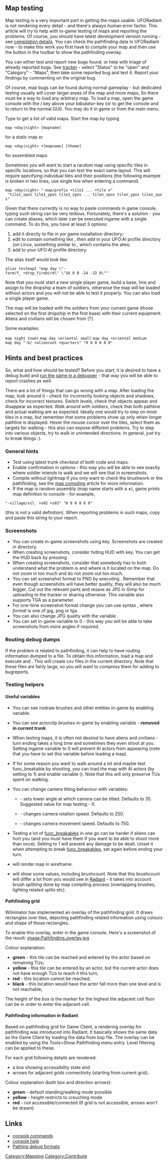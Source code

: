 ## Map testing

Map testing is a very important part in getting the maps usable.
UFORadiant is not rendering every detail - and there's always human
error factor. This article will try to help with in-game testing of maps
and reporting the problems. Of course, you should have latest
development version running - see [compilation
details](http://ufoai.ninex.info/wiki/index.php/Coding). You can check
the pathfinding data in UFORadiant now - to make this work you first
have to compile your map and then use the button in the toolbar to show
the pathfinding overlay.

You can either test and report new bugs found, or help with triage of
already reported bugs. See
[tracker](https://sourceforge.net/tracker/?group_id=157793&atid=805242) -
select "Status" to be "open" and "Category" - "Maps", then take some
reported bug and test it. Report your findings by commenting on the
original bug.

Of course, map bugs can be found during normal gameplay - but dedicated
testing usually will cover larger areas of the map and more maps, So
there must be a way to load any arbitrary map. To load a map, open the
game console with the / key above your *tabulator*-key (or to get the
console and to return to the normal GUI). You may do it in game or from
the main menu.

Type to get a list of valid maps. Start the map by typing

`map <day|night> [mapname]`

for a static map or

`map <day|night> +[mapname] [theme]`

for assembled maps.

Sometimes you will want to start a random map using specific tiles in
specific locations, so that you can test the exact same layout. This
will require specifying individual tiles and their positions (the
following example is broken in two lines, use single line when entering
a command).

`map <day|night> "-map/prefix +tile1 ... +tile `*`n`*`"`
` "tile1_xpos tile1_ypos tile1_zpos ... tile`*`n`*`_xpos tile`*`n`*`_ypos tile`*`n`*`_zpos"`

Given that there currently is no way to paste commands in game console,
typing such string can be very tedious. Fortunately, there's a
solution - you can create aliases, which later can be executed ingame
with a single command. To do this, you have at least 3 options:

1.  add it directly to file in yor game installation directory;
2.  edit to contain something like , then add in your UFO:AI profile
    directory (on Linux, something similar to , which contains the
    alies;
3.  add to your UFO:AI profile directory.

The alias itself would look like:

`alias testmap1 "map day \"-farm/f_ +drop_firebird\" \"16 0 0 -24 -32 0\""`

Note that you must start a new single player game, build a base, hire
and assign to the dropship a team of soldiers, otherwise the map will be
loaded without actors and you will not be able to test it properly. You
can also load a single player game.

The map will be loaded with the soldiers from your current game (those
selected on the first dropship in the first base) with their current
equipment. Aliens and civilians will be chosen from \[?\].

Some examples:

`map night tower`
`map day +oriental small`
`map day +oriental medium`
`map day "-b/ +aliencont +quarters" "0 0 0 8 8 0"`

## Hints and best practices

So, what and how should be tested? Before you start, it is desired to
have a debug build and [run the game in a
debugger](Debugging "wikilink") - that way you will be able to report
crashes as well.

There are a lot of things that can go wrong with a map. After loading
the map, look around it - check for incorrectly looking objects and
shadows, check for incorrect textures. Switch levels, check that objects
appear and disappear as expected. Walk around with soldiers, check that
both pathline and actual walking are as expected. Ideally one would try
to step on most tiles in a map, but remember that some problems show up
only when longer pathline is displayed. Hover the mouse cursor over the
tiles, select them as targets for walking - this also can expose
different problems. Try to step into various objects, try to walk in
unintended directions. In general, just try to break things :).

### General hints

- Test using latest trunk checkout of both code and maps.
- Enable confirmation in options - this way you will be able to see
  exactly where soldier intends to walk and we will see that in
  screenshots.
- Compile without lightmap if you only want to check the brushwork or
  the pathfinding, see the [map
  compiling](Mapping/Compile#Parameters "wikilink") article for more
  information.
- If the map is random assembly (map name starts with a **+**), game
  prints map definition to console - for example,

`"-village/vil_ +s02 +s03" "0 0 0 8 8 0"`

(this is not a valid definition). When reporting problems in such maps,
copy and paste this string to your report.

### Screenshots

- You can create in-game screenshots using key. Screenshots are created
  in directory.
- When creating screenshots, consider hiding HUD with key. You can get
  the HUD back by pressing .
- When creating screenshots, consider that somebody has to both
  understand what the problem is and where is it located on the map. Do
  not zoom in too much and do not zoom out too much.
- You can set screenshot format to PNG by executing . Remember that even
  though screenshots will have better quality, they will also be much
  bigger. Cut out the relevant parts and resave as JPG in Gimp for
  uploading to the tracker or sharing otherwise. This variable also
  supports TGA as a parameter.
- For one-time screenshot format change you can use syntax , where
  *format* is one of jpg, png or tga.
- You can also change JPG quality with the variable .
- You can set in-game variable to 0 - this way you will be able to take
  screenshots from more angles if required.

### Routing debug dumps

If the problem is related to pathfinding, it can help to have routing
information dumped to a file.
To obtain this information, load a map and execute and .
This will create csv files in the current directory. Note that these
files are fairly large, so you will want to compress them for adding to
bugreports.

### Testing helpers

#### Useful variables

- You can see nodraw brushes and other entities in-game by enabling
  variable.

- You can see actorclip brushes in-game by enabling variable - **removed
  in current trunk**.

- When testing maps, it is often not desired to have aliens and
  civilians - turn ending takes a long time and sometimes they even
  shoot at you. Setting ingame variable to 0 will prevent AI actors from
  appearing (note that you have to set this variable before loading a
  map).

- If for some reason you want to walk around a lot and maybe test
  func_breakable by shooting, you can load the map with AI actors (by
  setting to 1) and enable variable (). Note that this will only
  preserve TUs spent on walking.

- You can change camera tilting behaviour with variables:
  - \- sets lower angle at which camera can be tilted. Defaults to 35.
    Suggested value for map testing - 0.

  - \- changes camera rotation speed. Defaults to 250.

  - \- changes camera movement speed. Defaults to 750.

- Testing a lot of
  [func_breakables](Mapping/Entities/func_breakable "wikilink") in one
  go can be harder if aliens can hurt you (and you must have them if you
  want to be able to shoot more than once). Setting to 1 will prevent
  any damage to be dealt. Unset it when attempting to break
  [func_breakables](Mapping/Entities/func_breakable "wikilink"), set
  again before ending your turn.

- will render map in wireframe.

- will show some values, including brushcount. Note that this brushcount
  will differ a lot from you would see in
  [Radiant](Mapping "wikilink") - it takes into account brush splitting
  done by map compiling process (overlapping brushes, lighting related
  splits etc).

#### Pathfinding grid

Wilminator has implemented an overlay of the pathfinding grid. It draws
rectangles over tiles, depicting pathfinding related information using
colours and shape of those rectangles.

To enable this overlay, enter in the game console. Here's a screenshot
of the result:
[image:Pathfinding_overlay.jpg](image:Pathfinding_overlay.jpg "wikilink")

Colour explanation:

- **green** - this tile can be reached and entered by the actor based on
  remaining TUs;
- **yellow** - this tile can be entered by an actor, but the current
  actor does not have enough TUs to reach it this turn;
- **red** - this location cannot be reached;
- **black** - this location would have the actor fall more than one
  level and is not reachable;

The height of the box is the marker for the highest the adjacent cell
floor can be in order to enter the adjacent cell.

#### Pathfinding information in Radiant

Based on pathfinding grid for Game Client, a rendering overlay for
pathfinding was introduced into Radiant. It basically shows the same
data as the Game Client by loading the data from bsp file. The overlay
can be enabled by using the Tools\>Show Pathfinding menu entry. Level
filtering can be applied to these.

For each grid following details are rendered:

- a box showing accessibility state *and*
- arrows for adjacent grids connectivity (starting from current grid).

Colour explanation (both box and direction arrows):

- **green** - default standing/walking mode possible
- **yellow** - height restricts to crouching mode
- **red** - not accessible/connected (If grid is not accessible, arrows
  won't be drawn)

## Links

- [console commands](commands "wikilink")
- [console help](console "wikilink")
- [Pathing debug formats](Pathing_debug_formats "wikilink")

[Category:Mapping](Category:Mapping "wikilink")
[Category:Contribute](Category:Contribute "wikilink")
